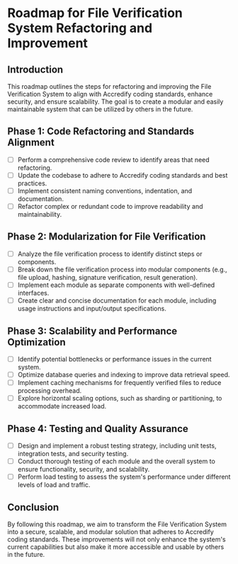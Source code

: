 # Roadmap for File Verification System Refactoring and Improvement

## Introduction

This roadmap outlines the steps for refactoring and improving the File Verification System to align with Accredify coding standards, enhance security, and ensure scalability. The goal is to create a modular and easily maintainable system that can be utilized by others in the future.

## Phase 1: Code Refactoring and Standards Alignment

- [ ] Perform a comprehensive code review to identify areas that need refactoring.
- [ ] Update the codebase to adhere to Accredify coding standards and best practices.
- [ ] Implement consistent naming conventions, indentation, and documentation.
- [ ] Refactor complex or redundant code to improve readability and maintainability.

## Phase 2: Modularization for File Verification

- [ ] Analyze the file verification process to identify distinct steps or components.
- [ ] Break down the file verification process into modular components (e.g., file upload, hashing, signature verification, result generation).
- [ ] Implement each module as separate components with well-defined interfaces.
- [ ] Create clear and concise documentation for each module, including usage instructions and input/output specifications.

## Phase 3: Scalability and Performance Optimization

- [ ] Identify potential bottlenecks or performance issues in the current system.
- [ ] Optimize database queries and indexing to improve data retrieval speed.
- [ ] Implement caching mechanisms for frequently verified files to reduce processing overhead.
- [ ] Explore horizontal scaling options, such as sharding or partitioning, to accommodate increased load.

## Phase 4: Testing and Quality Assurance

- [ ] Design and implement a robust testing strategy, including unit tests, integration tests, and security testing.
- [ ] Conduct thorough testing of each module and the overall system to ensure functionality, security, and scalability.
- [ ] Perform load testing to assess the system's performance under different levels of load and traffic.

## Conclusion

By following this roadmap, we aim to transform the File Verification System into a secure, scalable, and modular solution that adheres to Accredify coding standards. These improvements will not only enhance the system's current capabilities but also make it more accessible and usable by others in the future.
